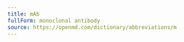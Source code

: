 ```yaml
---
title: mAb
fullForm: monoclonal antibody
source: https://openmd.com/dictionary/abbreviations/m
---
```

